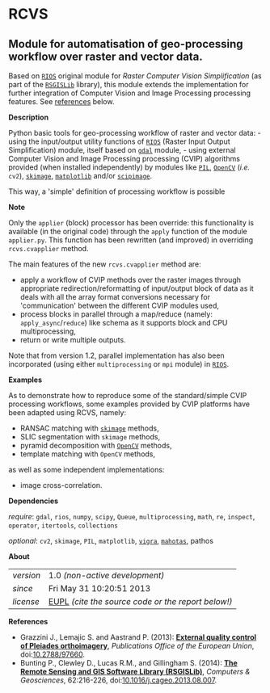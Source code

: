 RCVS
====

Module for automatisation of geo-processing workflow over raster and vector data.
---

Based on [`RIOS`][RIOS] original module for *Raster Computer Vision Simplification* (as part of the [`RSGISLib`](RSGISLib) library), this module extends the implementation for further integration of Computer Vision and Image Processing processing features. See [references](#References) below.

**Description**
   
Python basic tools for geo-processing workflow of raster and vector data:
    - using the input/output utility functions of [`RIOS`][RIOS] (Raster Input Output
      Simplification) module, itself based on [`gdal`][gdal] module,
    - using external Computer Vision and Image Processing processing (CVIP) 
      algorithms provided (when installed independently) by modules like [`PIL`][PIL], 
      [`OpenCV`][OpenCV] (_i.e._ `cv2`), [`skimage`][skimage], [`matplotlib`][matplotlib] and/or [`scipimage`][scipimage].

This way, a 'simple' definition of processing workflow is possible
                
**Note**

Only the `applier` (block) processor has been override: this functionality is 
available (in the original code) through the `apply` function of the module 
`applier.py`. This function has been rewritten (and improved) in overriding
`rcvs.cvapplier` method. 

The main features of the new `rcvs.cvapplier` method are:
* apply a workflow of CVIP methods over the raster images through 
      appropriate redirection/reformatting of input/output block of data as it 
      deals with all the array format conversions necessary for 'communication' 
      between the different CVIP modules used,
* process blocks in parallel through a map/reduce (namely: `apply_async`/`reduce`) 
      like schema as it supports block and CPU multiprocessing,
* return or write multiple outputs.
    
Note that from version 1.2, parallel implementation has also been incorporated 
(using either `multiprocessing` or `mpi` module) in [`RIOS`][RIOS].

**Examples**
                
As to demonstrate how to reproduce some of the standard/simple CVIP processing
workflows, some examples provided by CVIP platforms have been adapted using 
RCVS, namely:
* RANSAC matching with [`skimage`][skimage] methods, 
* SLIC segmentation with `skimage` methods,
* pyramid decomposition with [`OpenCV`][OpenCV] methods, 
* template matching with `OpenCV` methods, 

as well as some independent implementations:
* image cross-correlation.

**Dependencies**

*require*:      `gdal`, `rios`, `numpy`, `scipy`,  `Queue`, `multiprocessing`, `math`, `re`, `inspect`, `operator`, `itertools`, `collections`           

*optional*:     `cv2`, `skimage`, `PIL`, `matplotlib`, [`vigra`][vigra], [`mahotas`][mahotas], pathos

[RSGISLib]: http://www.rsgislib.org/
[RIOS]: https://bitbucket.org/chchrsc/rios
[gdal]: https://github.com/geopy/geopy
[matplotlib]: http://matplotlib.org
[OpenCV]: http://opencv.org
[skimage]: http://scikits.appspot.com/scikits-image
[PIL]: http://www.pythonware.com/products/pil
[vigra]: http://ukoethe.github.io/vigra/doc/vigranumpy/index.html
[mahotas]: http://luispedro.org/software/mahotas
[scipimage]: http://docs.scipy.org/doc/scipy/reference/ndimage.html

**About**

<table align="center">
    <tr> <td align="left"><i>version</i></td> <td align="left">1.0 <i>(non-active development)</i> </td> </tr> 
    <tr> <td align="left"><i>since</i></td> <td align="left">Fri May 31 10:20:51 2013</td> </tr> 
    <tr> <td align="left"><i>license</i></td> <td align="left"><a href="https://joinup.ec.europa.eu/sites/default/files/eupl1.1.-licence-en_0.pdfEUPL">EUPL</a>  <i>(cite the source code or the report below!)</i> </td> </tr> 
</table>

**<a name="References"></a>References**

* Grazzini J., Lemajic S. and Aastrand P. (2013): [**External quality control of Pleiades orthoimagery**](http://publications.jrc.ec.europa.eu/repository/bitstream/JRC82308/lb-na-26-101-en-n.pdf), _Publications Office of the European Union_, doi:[10.2788/97660](http://dx.doi.org/10.2788/97660).
* Bunting P., Clewley D., Lucas R.M., and Gillingham S. (2014): [**The Remote Sensing and GIS Software Library (RSGISLib)**](http://www.sciencedirect.com/science/article/pii/S0098300413002288), _Computers & Geosciences_, 62:216-226, doi:[10.1016/j.cageo.2013.08.007](http://dx.doi.org/10.1016/j.cageo.2013.08.007).
